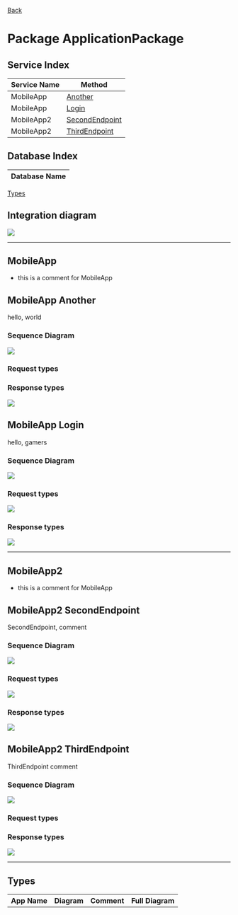 
[Back](../README.md)
# Package ApplicationPackage

## Service Index
| Service Name | Method |
----|----
MobileApp | [Another](#MobileApp-Another) |
MobileApp | [Login](#MobileApp-Login) |
MobileApp2 | [SecondEndpoint](#MobileApp2-SecondEndpoint) |
MobileApp2 | [ThirdEndpoint](#MobileApp2-ThirdEndpoint) |

## Database Index
| Database Name |
----|


[Types](#Types)

## Integration diagram

![](ApplicationPackage_integration.svg)

---




## MobileApp

- this is a comment for MobileApp





## MobileApp Another

hello, world

### Sequence Diagram
![](MobileAppAnother.svg)

### Request types


### Response types


![](ServerAnotherdata-model-response0.svg)






## MobileApp Login

hello, gamers

### Sequence Diagram
![](MobileAppLogin.svg)

### Request types


![](ServerLogindata-model-parameter0.svg)


### Response types


![](MegaDatabaseLogindata-model-response1.svg)


---




## MobileApp2

- this is a comment for MobileApp





## MobileApp2 SecondEndpoint

SecondEndpoint, comment

### Sequence Diagram
![](MobileApp2SecondEndpoint.svg)

### Request types


![](ServerSecondEndpointdata-model-parameter0.svg)


### Response types


![](MegaDatabaseSecondEndpointdata-model-response1.svg)






## MobileApp2 ThirdEndpoint

ThirdEndpoint comment

### Sequence Diagram
![](MobileApp2ThirdEndpoint.svg)

### Request types


### Response types


![](ServerThirdEndpointdata-model-response0.svg)


---




## Types
<table>
<tr>
<th>App Name</th>
<th>Diagram</th>
<th>Comment</th>
<th>Full Diagram</th>
</tr>


</table>
